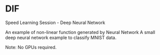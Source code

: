 # DIF

Speed Learning Session - Deep Neural Network 

An example of non-linear function generated by Neural Network
A small deep neural network example to classify MNIST data.

Note: No GPUs required.
